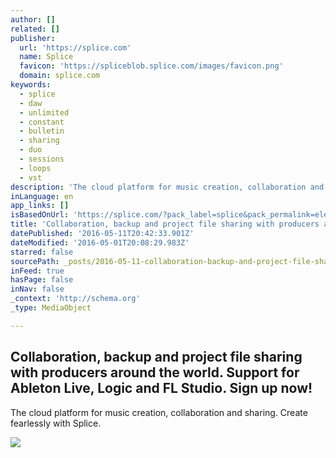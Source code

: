 ```yaml
---
author: []
related: []
publisher:
  url: 'https://splice.com'
  name: Splice
  favicon: 'https://spliceblob.splice.com/images/favicon.png'
  domain: splice.com
keywords:
  - splice
  - daw
  - unlimited
  - constant
  - bulletin
  - sharing
  - duo
  - sessions
  - loops
  - vst
description: 'The cloud platform for music creation, collaboration and sharing. Create fearlessly with Splice.'
inLanguage: en
app_links: []
isBasedOnUrl: 'https://splice.com/?pack_label=splice&pack_permalink=electric-mantis-sample-pack'
title: 'Collaboration, backup and project file sharing with producers around the world. Support for Ableton Live, Logic and FL Studio. Sign up now!'
datePublished: '2016-05-11T20:42:33.901Z'
dateModified: '2016-05-01T20:08:29.983Z'
starred: false
sourcePath: _posts/2016-05-11-collaboration-backup-and-project-file-sharing-with-producer.md
inFeed: true
hasPage: false
inNav: false
_context: 'http://schema.org'
_type: MediaObject

---
```

<article style=""><h1>Collaboration, backup and project file sharing with producers around the world. Support for Ableton Live, Logic and FL Studio. Sign up now!</h1><p>The cloud platform for music creation, collaboration and sharing. Create fearlessly with Splice.</p><img src="https://spliceblob.splice.com/images/welcome/v2/splice-home-page-OG.jpg" /></article>